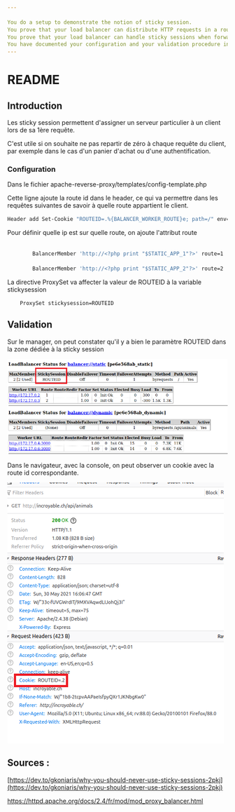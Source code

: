 ```yaml
---

You do a setup to demonstrate the notion of sticky session.
You prove that your load balancer can distribute HTTP requests in a round-robin fashion to the dynamic server nodes (because there is no state).
You prove that your load balancer can handle sticky sessions when forwarding HTTP requests to the static server nodes.
You have documented your configuration and your validation procedure in your report.
---
```




# README



## Introduction

Les sticky session permettent d'assigner un serveur particulier à un client lors de sa 1ère requête.

C'est utile si on souhaite ne pas repartir de zéro à chaque requête du client, par exemple dans le cas d'un panier d'achat ou d'une authentification.



### Configuration

Dans le fichier apache-reverse-proxy/templates/config-template.php

Cette ligne ajoute la route id dans le header, ce qui va permettre dans les requêtes suivantes de savoir à quelle route appartient le client.

```bash
Header add Set-Cookie "ROUTEID=.%{BALANCER_WORKER_ROUTE}e; path=/" env=BALANCER_ROUTE_CHANGED
```



Pour définir quelle ip est sur quelle route, on ajoute l'attribut route

```bash
	
		BalancerMember 'http://<?php print "$STATIC_APP_1"?>' route=1

		BalancerMember 'http://<?php print "$STATIC_APP_2"?>' route=2
```

La directive ProxySet va affecter la valeur de ROUTEID à la variable stickysession



```
	ProxySet stickysession=ROUTEID
```



## Validation

Sur le manager, on peut constater qu'il y a bien le paramètre ROUTEID dans la zone dédiée à la sticky session

![config-manager](assets/config-manager.PNG)

Dans le navigateur, avec la console, on peut observer un cookie avec la route id correspondante.

![cookie](assets/cookie.PNG)



## Sources :

[https://dev.to/gkoniaris/why-you-should-never-use-sticky-sessions-2pkj](https://dev.to/gkoniaris/why-you-should-never-use-sticky-sessions-2pkj)

https://httpd.apache.org/docs/2.4/fr/mod/mod_proxy_balancer.html